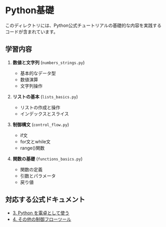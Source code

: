 # Python基礎

このディレクトリには、Python公式チュートリアルの基礎的な内容を実践するコードが含まれています。

## 学習内容

1. **数値と文字列** (`numbers_strings.py`)
   - 基本的なデータ型
   - 数値演算
   - 文字列操作

2. **リストの基本** (`lists_basics.py`)
   - リストの作成と操作
   - インデックスとスライス

3. **制御構文** (`control_flow.py`)
   - if文
   - for文とwhile文
   - range()関数

4. **関数の基礎** (`functions_basics.py`)
   - 関数の定義
   - 引数とパラメータ
   - 戻り値

## 対応する公式ドキュメント

- [3. Python を電卓として使う](https://docs.python.org/ja/3/tutorial/introduction.html)
- [4. その他の制御フローツール](https://docs.python.org/ja/3/tutorial/controlflow.html)